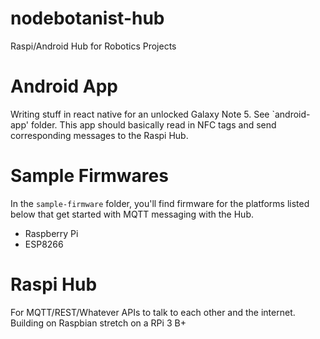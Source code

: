 # nodebotanist-hub
Raspi/Android Hub for Robotics Projects

# Android App

Writing stuff in react native for an unlocked Galaxy Note 5. See `android-app' folder. This app should basically read in NFC tags and send corresponding messages to the Raspi Hub.

# Sample Firmwares

In the `sample-firmware` folder, you'll find firmware for the platforms listed below that get started with MQTT messaging with the Hub.

* Raspberry Pi
* ESP8266

# Raspi Hub

For MQTT/REST/Whatever APIs to talk to each other and the internet. Building on Raspbian stretch on a RPi 3 B+